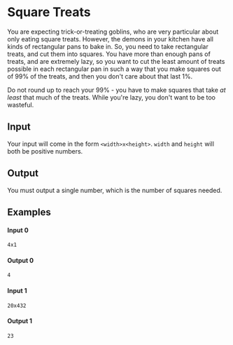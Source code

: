 # Square Treats
You are expecting trick-or-treating goblins, who are very particular about only eating square treats. However, the demons in your kitchen have all kinds of rectangular pans to bake in. So, you need to take rectangular treats, and cut them into squares. You have more than enough pans of treats, and are extremely lazy, so you want to cut the least amount of treats possible in each rectangular pan in such a way that you make squares out of 99% of the treats, and then you don't care about that last 1%.

Do not round up to reach your 99% - you have to make squares that take _at least_ that much of the treats. While you're lazy, you don't want to be too wasteful.

## Input
Your input will come in the form `<width>x<height>`.
`width` and `height` will both be positive numbers.

## Output
You must output a single number, which is the number of squares needed.

## Examples
#### Input 0
```
4x1
```
#### Output 0
```
4
```
#### Input 1
```
20x432
```
#### Output 1
```
23
```
